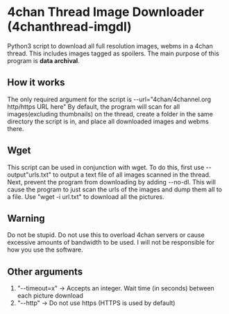 # 4chan Thread Image Downloader (4chanthread-imgdl)
Python3 script to download all full resolution images, webms in a 4chan thread. This includes images tagged as spoilers.
The main purpose of this program is **data archival**.

## How it works
The only required argument for the script is --url="4chan/4channel.org http/https URL here"
By default, the program will scan for all images(excluding thumbnails) on the thread, create a folder in the same directory the script is in, and place all downloaded images and webms there.

## Wget
This script can be used in conjunction with wget. To do this, first use --output"urls.txt" to output a text file of all images scanned in the thread. Next, prevent the program from downloading by adding --no-dl. This will cause the program to just scan the urls of the images and dump them all to a file. Use "wget -i url.txt" to download all the pictures.

## Warning
Do not be stupid. Do not use this to overload 4chan servers or cause excessive amounts of bandwidth to be used. I will not be responsible for how you use the software.

## Other arguments
1. "--timeout=x" -> Accepts an integer. Wait time (in seconds) between each picture download
2. "--http" -> Do not use https (HTTPS is used by default)

